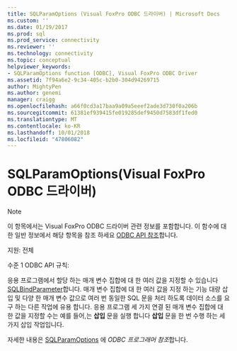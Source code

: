 ```yaml
---
title: SQLParamOptions (Visual FoxPro ODBC 드라이버) | Microsoft Docs
ms.custom: ''
ms.date: 01/19/2017
ms.prod: sql
ms.prod_service: connectivity
ms.reviewer: ''
ms.technology: connectivity
ms.topic: conceptual
helpviewer_keywords:
- SQLParamOptions function [ODBC], Visual FoxPro ODBC Driver
ms.assetid: 7f94a6e2-9c34-405c-b2b0-304d94269715
author: MightyPen
ms.author: genemi
manager: craigg
ms.openlocfilehash: a66f0cd3a17baa9a09a5eeef2ade3d730f0a206b
ms.sourcegitcommit: 61381ef939415fe019285def9450d7583df1fed0
ms.translationtype: MT
ms.contentlocale: ko-KR
ms.lasthandoff: 10/01/2018
ms.locfileid: "47806082"
---
```

# <a name="sqlparamoptions-visual-foxpro-odbc-driver"></a>SQLParamOptions(Visual FoxPro ODBC 드라이버)
> [!NOTE]  
>  이 항목에서는 Visual FoxPro ODBC 드라이버 관련 정보를 포함합니다. 이 함수에 대 한 일반 정보에서 해당 항목을 참조 하세요 [ODBC API 참조](../../odbc/reference/syntax/odbc-api-reference.md)합니다.  
  
 지원: 전체  
  
 수준 1 ODBC API 규칙:  
  
 응용 프로그램에서 할당 하는 매개 변수 집합에 대 한 여러 값을 지정할 수 있습니다 [SQLBindParameter](../../odbc/microsoft/sqlbindparameter-visual-foxpro-odbc-driver.md)합니다. 매개 변수 집합에 대 한 여러 값을 지정 하는 기능 대량 삽입 및 다양 한 매개 변수 값으로 여러 번 동일한 SQL 문을 처리 하도록 데이터 소스를 요구 하는 다른 작업에 유용 합니다. 응용 프로그램 세 가지 연결 된 매개 변수 집합에 대 한 값을 지정할 수는 예를 들어,는 **삽입** 문을 실행 합니다 **삽입** 문을 한 번 수행 하는 세 가지 삽입 작업입니다.  
  
 자세한 내용은 [SQLParamOptions](../../odbc/reference/syntax/sqlparamoptions-function.md) 에 *ODBC 프로그래머 참조*합니다.
